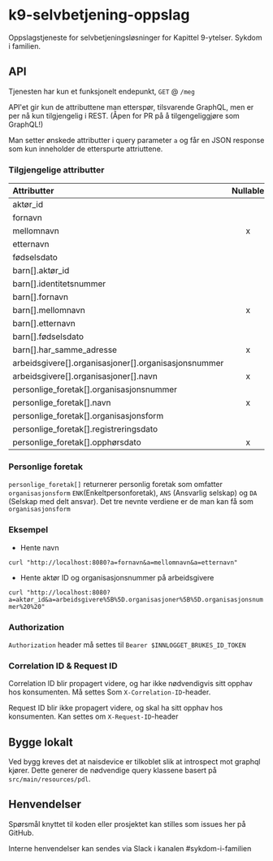 # k9-selvbetjening-oppslag
Oppslagstjeneste for selvbetjeningsløsninger for Kapittel 9-ytelser. Sykdom i familien.

## API
Tjenesten har kun et funksjonelt endepunkt, `GET` @ `/meg`

API'et gir kun de attributtene man etterspør, tilsvarende GraphQL, men er per nå kun tilgjengelig i REST. (Åpen for PR på å tilgengeliggjøre som GraphQL!)

Man setter ønskede attributter i query parameter `a` og får en JSON response som kun inneholder de etterspurte attriuttene.

### Tilgjengelige attributter

| Attributter                                                           | Nullable  |
|:----------------------------------------------------------------------|:---------:|
| aktør_id                                                              |           |
| fornavn                                                               |           |
| mellomnavn                                                            | x         |
| etternavn                                                             |           |
| fødselsdato                                                           |           |
| barn[].aktør_id                                                       |           |
| barn[].identitetsnummer                                               |           |
| barn[].fornavn                                                        |           |
| barn[].mellomnavn                                                     | x         |
| barn[].etternavn                                                      |           |
| barn[].fødselsdato                                                    |           |
| barn[].har_samme_adresse                                              | x         |
| arbeidsgivere[].organisasjoner[].organisasjonsnummer                  |           |
| arbeidsgivere[].organisasjoner[].navn                                 | x         |
| personlige_foretak[].organisasjonsnummer                              |           |
| personlige_foretak[].navn                                             | x         |
| personlige_foretak[].organisasjonsform                                |           |
| personlige_foretak[].registreringsdato                                |           |
| personlige_foretak[].opphørsdato                                      | x         |

### Personlige foretak
`personlige_foretak[]` returnerer personlig foretak som omfatter `organisasjonsform` `ENK`(Enkeltpersonforetak),  `ANS` (Ansvarlig selskap)  og `DA` (Selskap med delt ansvar).
Det tre nevnte verdiene er de man kan få som `organisasjonsform`

### Eksempel

- Hente navn

`curl "http://localhost:8080?a=fornavn&a=mellomnavn&a=etternavn"`

- Hente aktør ID og organisasjonsnummer på arbeidsgivere

`curl "http://localhost:8080?a=aktør_id&a=arbeidsgivere%5B%5D.organisasjoner%5B%5D.organisasjonsnummer%20%20"`


### Authorization
`Authorization` header må settes til `Bearer $INNLOGGET_BRUKES_ID_TOKEN` 

### Correlation ID & Request ID
Correlation ID blir propagert videre, og har ikke nødvendigvis sitt opphav hos konsumenten. Må settes Som `X-Correlation-ID`-header.

Request ID blir ikke propagert videre, og skal ha sitt opphav hos konsumenten. Kan settes om `X-Request-ID`-header

## Bygge lokalt
Ved bygg kreves det at naisdevice er tilkoblet slik at introspect mot graphql kjører.
Dette generer de nødvendige query klassene basert på `src/main/resources/pdl`.

## Henvendelser
Spørsmål knyttet til koden eller prosjektet kan stilles som issues her på GitHub.

Interne henvendelser kan sendes via Slack i kanalen #sykdom-i-familien

